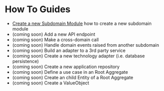 # How To Guides

* [Create a new Subdomain Module](010-create-a-subdomain.md) how to create a new subdomain module
* (coming soon) Add a new API endpoint
* (coming soon) Make a cross-domain call
* (coming soon) Handle domain events raised from another subdomain
* (coming soon) Build an adapter to a 3rd party service
* (coming soon) Create a new technology adapter (i.e. database persistence)
* (coming soon) Create a new application repository
* (coming soon) Define a use case in an Root Aggregate
* (coming soon) Create an child Entity of a Root Aggregate
* (coming soon) Create a ValueObject